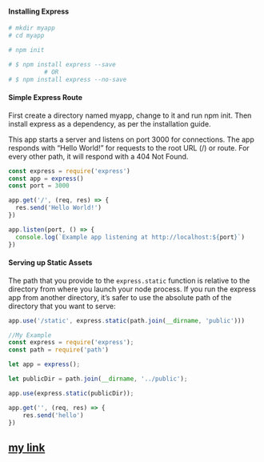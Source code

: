 #### Installing Express

```bash
# mkdir myapp
# cd myapp
```
```bash
# npm init
```

```bash
# $ npm install express --save
          # OR
# $ npm install express --no-save
```

#### Simple Express Route

First create a directory named myapp, change to it and run npm init. Then install express as a dependency, as per the installation guide.

This app starts a server and listens on port 3000 for connections. The app responds with “Hello World!” for requests to the root URL (/) or route. For every other path, it will respond with a 404 Not Found.

```javascript
const express = require('express')
const app = express()
const port = 3000

app.get('/', (req, res) => {
  res.send('Hello World!')
})

app.listen(port, () => {
  console.log(`Example app listening at http://localhost:${port}`)
})
```


#### Serving up Static Assets

The path that you provide to the `express.static` function is relative to the directory from where you launch your node process. If you run the express app from another directory, it’s safer to use the absolute path of the directory that you want to serve:

```javascript
app.use('/static', express.static(path.join(__dirname, 'public')))
```

```javascript
//My Example
const express = require('express');
const path = require('path')

let app = express();

let publicDir = path.join(__dirname, '../public');

app.use(express.static(publicDir));

app.get('', (req, res) => {
    res.send('hello')
})
```

## [my link](./node-course.md)